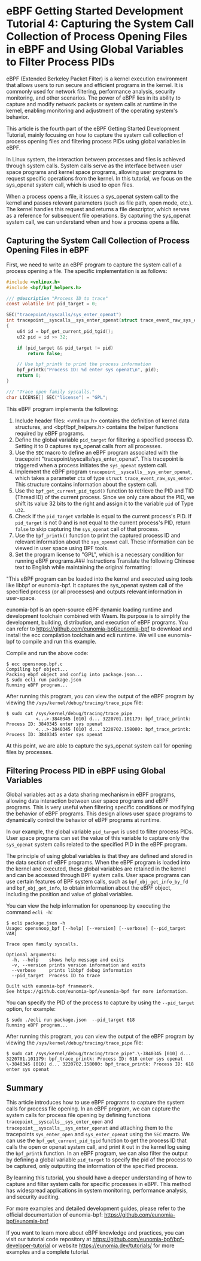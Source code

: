 # eBPF Getting Started Development Tutorial 4: Capturing the System Call Collection of Process Opening Files in eBPF and Using Global Variables to Filter Process PIDs

eBPF (Extended Berkeley Packet Filter) is a kernel execution environment that allows users to run secure and efficient programs in the kernel. It is commonly used for network filtering, performance analysis, security monitoring, and other scenarios. The power of eBPF lies in its ability to capture and modify network packets or system calls at runtime in the kernel, enabling monitoring and adjustment of the operating system's behavior.

This article is the fourth part of the eBPF Getting Started Development Tutorial, mainly focusing on how to capture the system call collection of process opening files and filtering process PIDs using global variables in eBPF.

In Linux system, the interaction between processes and files is achieved through system calls. System calls serve as the interface between user space programs and kernel space programs, allowing user programs to request specific operations from the kernel. In this tutorial, we focus on the sys_openat system call, which is used to open files.

When a process opens a file, it issues a sys_openat system call to the kernel and passes relevant parameters (such as file path, open mode, etc.). The kernel handles this request and returns a file descriptor, which serves as a reference for subsequent file operations. By capturing the sys_openat system call, we can understand when and how a process opens a file.

## Capturing the System Call Collection of Process Opening Files in eBPF

First, we need to write an eBPF program to capture the system call of a process opening a file. The specific implementation is as follows:

```c
#include <vmlinux.h>
#include <bpf/bpf_helpers.h>

/// @description "Process ID to trace"
const volatile int pid_target = 0;

SEC("tracepoint/syscalls/sys_enter_openat")
int tracepoint__syscalls__sys_enter_openat(struct trace_event_raw_sys_enter* ctx)
{
    u64 id = bpf_get_current_pid_tgid();
    u32 pid = id >> 32;

    if (pid_target && pid_target != pid)
        return false;

    // Use bpf_printk to print the process information
    bpf_printk("Process ID: %d enter sys openat\n", pid);
    return 0;
}

/// "Trace open family syscalls."
char LICENSE[] SEC("license") = "GPL";
```

This eBPF program implements the following:

1. Include header files: <vmlinux.h> contains the definition of kernel data structures, and <bpf/bpf_helpers.h> contains the helper functions required by eBPF programs.
2. Define the global variable `pid_target` for filtering a specified process ID. Setting it to 0 captures sys_openat calls from all processes.
3. Use the `SEC` macro to define an eBPF program associated with the tracepoint "tracepoint/syscalls/sys_enter_openat". This tracepoint is triggered when a process initiates the `sys_openat` system call.
4. Implement the eBPF program `tracepoint__syscalls__sys_enter_openat`, which takes a parameter `ctx` of type `struct trace_event_raw_sys_enter`. This structure contains information about the system call.
5. Use the `bpf_get_current_pid_tgid()` function to retrieve the PID and TID (Thread  ID) of the current process. Since we only care about the PID, we shift its value 32 bits to the right and assign it to the variable `pid` of Type `u32`.
6. Check if the `pid_target` variable is equal to the current process's PID. If `pid_target` is not 0 and is not equal to the current process's PID, return `false` to skip capturing the `sys_openat` call of that process.
7. Use the `bpf_printk()` function to print the captured process ID and relevant information about the `sys_openat` call. These information can be viewed in user space using BPF tools.
8. Set the program license to "GPL", which is a necessary condition for running eBPF programs.### Instructions
Translate the following Chinese text to English while maintaining the original formatting:

"This eBPF program can be loaded into the kernel and executed using tools like libbpf or eunomia-bpf. It captures the sys_openat system call of the specified process (or all processes) and outputs relevant information in user-space.

eunomia-bpf is an open-source eBPF dynamic loading runtime and development toolchain combined with Wasm. Its purpose is to simplify the development, building, distribution, and execution of eBPF programs. You can refer to <https://github.com/eunomia-bpf/eunomia-bpf> to download and install the ecc compilation toolchain and ecli runtime. We will use eunomia-bpf to compile and run this example.

Compile and run the above code:

```console
$ ecc opensnoop.bpf.c
Compiling bpf object...
Packing ebpf object and config into package.json...
$ sudo ecli run package.json
Running eBPF program...
```

After running this program, you can view the output of the eBPF program by viewing the `/sys/kernel/debug/tracing/trace_pipe` file:

```console
$ sudo cat /sys/kernel/debug/tracing/trace_pipe
           <...>-3840345 [010] d... 3220701.101179: bpf_trace_printk: Process ID: 3840345 enter sys openat
           <...>-3840345 [010] d... 3220702.158000: bpf_trace_printk: Process ID: 3840345 enter sys openat
```

At this point, we are able to capture the sys_openat system call for opening files by processes.

## Filtering Process PID in eBPF using Global Variables

Global variables act as a data sharing mechanism in eBPF programs, allowing data interaction between user space programs and eBPF programs. This is very useful when filtering specific conditions or modifying the behavior of eBPF programs. This design allows user space programs to dynamically control the behavior of eBPF programs at runtime.

In our example, the global variable `pid_target` is used to filter process PIDs. User space programs can set the value of this variable to capture only the `sys_openat` system calls related to the specified PID in the eBPF program.

The principle of using global variables is that they are defined and stored in the data section of eBPF programs. When the eBPF program is loaded into the kernel and executed, these global variables are retained in the kernel and can be accessed through BPF system calls. User space programs can use certain features of BPF system calls, such as `bpf_obj_get_info_by_fd` and `bpf_obj_get_info`, to obtain information about the eBPF object, including the position and value of global variables.

You can view the help information for opensnoop by executing the command `ecli -h`:

```console
$ ecli package.json -h
Usage: opensnoop_bpf [--help] [--version] [--verbose] [--pid_target VAR]

Trace open family syscalls.

Optional arguments:
  -h, --help    shows help message and exits 
  -v, --version prints version information and exits 
  --verbose     prints libbpf debug information 
  --pid_target  Process ID to trace 

Built with eunomia-bpf framework.
See https://github.com/eunomia-bpf/eunomia-bpf for more information.
```

You can specify the PID of the process to capture by using the `--pid_target` option, for example:

```console
$ sudo ./ecli run package.json  --pid_target 618
Running eBPF program...
```

After running this program, you can view the output of the eBPF program by viewing the `/sys/kernel/debug/tracing/trace_pipe` file:

```console
$ sudo cat /sys/kernel/debug/tracing/trace_pipe".\-3840345 [010] d... 3220701.101179: bpf_trace_printk: Process ID: 618 enter sys openat
\-3840345 [010] d... 3220702.158000: bpf_trace_printk: Process ID: 618 enter sys openat
```

## Summary

This article introduces how to use eBPF programs to capture the system calls for process file opening. In an eBPF program, we can capture the system calls for process file opening by defining functions `tracepoint__syscalls__sys_enter_open` and `tracepoint__syscalls__sys_enter_openat` and attaching them to the tracepoints `sys_enter_open` and `sys_enter_openat` using the `SEC` macro. We can use the `bpf_get_current_pid_tgid` function to get the process ID that calls the open or openat system call, and print it out in the kernel log using the `bpf_printk` function. In an eBPF program, we can also filter the output by defining a global variable `pid_target` to specify the pid of the process to be captured, only outputting the information of the specified process.

By learning this tutorial, you should have a deeper understanding of how to capture and filter system calls for specific processes in eBPF. This method has widespread applications in system monitoring, performance analysis, and security auditing.

For more examples and detailed development guides, please refer to the official documentation of eunomia-bpf: <https://github.com/eunomia-bpf/eunomia-bpf>

If you want to learn more about eBPF knowledge and practices, you can visit our tutorial code repository at <https://github.com/eunomia-bpf/bpf-developer-tutorial> or website <https://eunomia.dev/tutorials/> for more examples and a complete tutorial.

